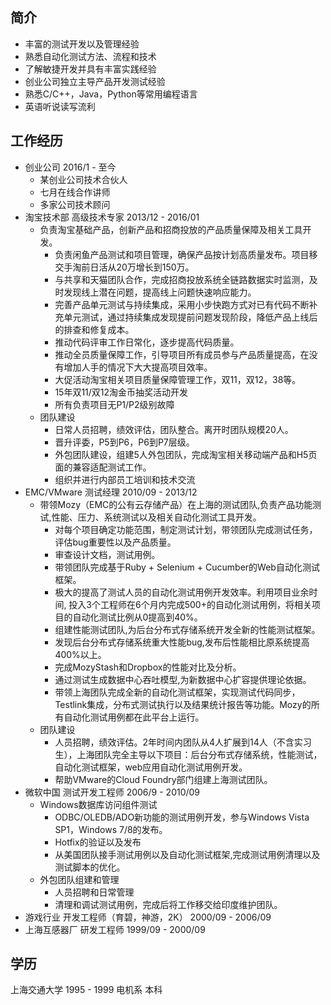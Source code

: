 简介
--
* 丰富的测试开发以及管理经验
* 熟悉自动化测试方法、流程和技术
* 了解敏捷开发并具有丰富实践经验
* 创业公司独立主导产品开发测试经验
* 熟悉C/C++，Java，Python等常用编程语言
* 英语听说读写流利

工作经历
--
* 创业公司 2016/1 - 至今
  * 某创业公司技术合伙人
  * 七月在线合作讲师
  * 多家公司技术顾问
* 淘宝技术部 高级技术专家 2013/12 - 2016/01
  * 负责淘宝基础产品，创新产品和招商投放的产品质量保障及相关工具开发。
      * 负责闲鱼产品测试和项目管理，确保产品按计划高质量发布。项目移交手淘前日活从20万增长到150万。
      * 与共享和天猫团队合作，完成招商投放系统全链路数据实时监测，及时发现线上潜在问题，提高线上问题快速响应能力。
      * 完善产品单元测试与持续集成，采用小步快跑方式对已有代码不断补充单元测试，通过持续集成发现提前问题发现阶段，降低产品上线后的排查和修复成本。
      * 推动代码评审工作日常化，逐步提高代码质量。
      * 推动全员质量保障工作，引导项目所有成员参与产品质量提高，在没有增加人手的情况下大大提高项目效率。
      * 大促活动淘宝相关项目质量保障管理工作，双11，双12，38等。
      * 15年双11/双12淘金币抽奖活动开发
      * 所有负责项目无P1/P2级别故障
  * 团队建设
     * 日常人员招聘，绩效评估，团队整合。离开时团队规模20人。
     * 晋升评委，P5到P6，P6到P7层级。
     * 外包团队建设，组建5人外包团队，完成淘宝相关移动端产品和H5页面的兼容适配测试工作。
     * 组织并进行内部员工培训和技术交流
* EMC/VMware 测试经理 2010/09 - 2013/12
  * 带领Mozy（EMC的公有云存储产品）在上海的测试团队,负责产品功能测试,性能、压力、系统测试以及相关自动化测试工具开发。
     * 对每个项目确定功能范围，制定测试计划，带领团队完成测试任务，评估bug重要性以及产品质量。
     * 审查设计文档，测试用例。
     * 带领团队完成基于Ruby + Selenium + Cucumber的Web自动化测试框架。
     * 极大的提高了测试人员的自动化测试用例开发效率。利用项目业余时间, 投入3个工程师在6个月内完成500+的自动化测试用例，将相关项目的自动化测试比例从0提高到40%。
     * 组建性能测试团队,为后台分布式存储系统开发全新的性能测试框架。
     * 发现后台分布式存储系统重大性能bug,发布后性能相比原系统提高400%以上。
     * 完成MozyStash和Dropbox的性能对比及分析。
     * 通过测试生成数据中心吞吐模型,为新数据中心扩容提供理论依据。
     * 带领上海团队完成全新的自动化测试框架，实现测试代码同步，Testlink集成，分布式测试执行以及结果统计报告等功能。Mozy的所有自动化测试用例都在此平台上运行。
  * 团队建设
     * 人员招聘，绩效评估。2年时间内团队从4人扩展到14人（不含实习生），上海团队完全主导以下项目：后台分布式存储系统，性能测试，自动化测试框架，web应用自动化测试用例开发。
     * 帮助VMware的Cloud Foundry部门组建上海测试团队。
* 微软中国 测试开发工程师 2006/9 - 2010/09
  * Windows数据库访问组件测试
      * ODBC/OLEDB/ADO新功能的测试用例开发，参与Windows Vista SP1，Windows 7/8的发布。
      * Hotfix的验证以及发布
      * 从美国团队接手测试用例以及自动化测试框架,完成测试用例清理以及测试脚本的优化。
  * 外包团队组建和管理
      * 人员招聘和日常管理
      * 清理和调试测试用例，完成后将工作移交给印度维护团队。
* 游戏行业 开发工程师（育碧，神游，2K） 2000/09 - 2006/09
* 上海互感器厂 研发工程师 1999/09 - 2000/09

学历
--
上海交通大学 1995 - 1999 电机系 本科